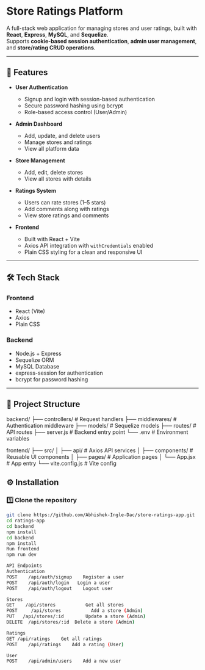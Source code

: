 # Store Ratings Platform

A full-stack web application for managing stores and user ratings, built with **React**, **Express**, **MySQL**, and **Sequelize**.  
Supports **cookie-based session authentication**, **admin user management**, and **store/rating CRUD operations**.

---

## 🚀 Features

- **User Authentication**
  - Signup and login with session-based authentication
  - Secure password hashing using bcrypt
  - Role-based access control (User/Admin)

- **Admin Dashboard**
  - Add, update, and delete users
  - Manage stores and ratings
  - View all platform data

- **Store Management**
  - Add, edit, delete stores
  - View all stores with details

- **Ratings System**
  - Users can rate stores (1–5 stars)
  - Add comments along with ratings
  - View store ratings and comments

- **Frontend**
  - Built with React + Vite
  - Axios API integration with `withCredentials` enabled
  - Plain CSS styling for a clean and responsive UI

---

## 🛠 Tech Stack

### **Frontend**
- React (Vite)
- Axios
- Plain CSS

### **Backend**
- Node.js + Express
- Sequelize ORM
- MySQL Database
- express-session for authentication
- bcrypt for password hashing

---

## 📂 Project Structure
backend/
├── controllers/ # Request handlers
├── middlewares/ # Authentication middleware
├── models/ # Sequelize models
├── routes/ # API routes
├── server.js # Backend entry point
└── .env # Environment variables

frontend/
├── src/
│ ├── api/ # Axios API services
│ ├── components/ # Reusable UI components
│ ├── pages/ # Application pages
│ └── App.jsx # App entry
└── vite.config.js # Vite config

## ⚙️ Installation

### 1️⃣ Clone the repository
```bash
git clone https://github.com/Abhishek-Ingle-Dac/store-ratings-app.git
cd ratings-app
cd backend
npm install
cd backend
npm install
Run frontend
npm run dev

API Endpoints
Authentication
POST	/api/auth/signup	Register a user
POST	/api/auth/login	  Login a user
POST	/api/auth/logout	Logout user

Stores
GET	   /api/stores	         Get all stores
POST	 /api/stores	       Add a store (Admin)
PUT	  /api/stores/:id	     Update a store (Admin)
DELETE  /api/stores/:id	 Delete a store (Admin)

Ratings
GET	/api/ratings	Get all ratings
POST	/api/ratings	Add a rating (User)

User
POST	/api/admin/users	Add a new user

